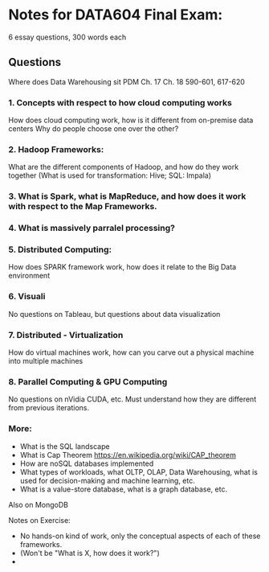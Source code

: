 # Notes for DATA604 Final Exam:
6 essay questions, 300 words each

## Questions
Where does Data Warehousing sit
PDM Ch. 17 Ch. 18 590-601, 617-620

### 1. Concepts with respect to how cloud computing works
How does cloud computing work, how is it different from on-premise data centers
Why do people choose one over the other?

### 2. Hadoop Frameworks:
What are the different components of Hadoop, and how do they work together
(What is used for transformation: Hive;
SQL: Impala)

### 3. What is Spark, what is MapReduce, and how does it work with respect to the Map Frameworks.

### 4. What is massively parralel processing? 

### 5. Distributed Computing:
How does SPARK framework work, how does it relate to the Big Data environment

### 6. Visuali

No questions on Tableau, but questions about data visualization

### 7. Distributed - Virtualization
How do virtual machines work, how can you carve out a physical machine into multiple machines

### 8. Parallel Computing & GPU Computing
No questions on nVidia CUDA, etc. Must understand how they are different from previous iterations.

### More:
- What is the SQL landscape
- What is Cap Theorem https://en.wikipedia.org/wiki/CAP_theorem
- How are noSQL databases implemented
- What types of workloads, what OLTP, OLAP, Data Warehousing, what is used for decision-making and machine learning, etc.
- What is a value-store database, what is a graph database, etc.

Also on MongoDB

Notes on Exercise:
- No hands-on kind of work, only the conceptual aspects of each of these frameworks. 
- (Won't be "What is X, how does it work?")
- 
